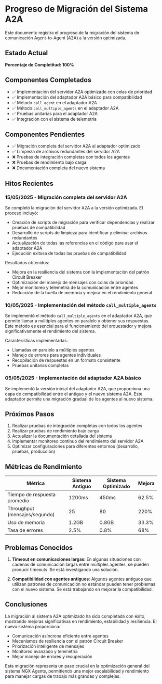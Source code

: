 # Progreso de Migración del Sistema A2A

Este documento registra el progreso de la migración del sistema de comunicación Agent-to-Agent (A2A) a la versión optimizada.

## Estado Actual

**Porcentaje de Completitud: 100%**

## Componentes Completados

- ✅ Implementación del servidor A2A optimizado con colas de prioridad
- ✅ Implementación del adaptador A2A básico para compatibilidad
- ✅ Método `call_agent` en el adaptador A2A
- ✅ Método `call_multiple_agents` en el adaptador A2A
- ✅ Pruebas unitarias para el adaptador A2A
- ✅ Integración con el sistema de telemetría

## Componentes Pendientes

- ✅ Migración completa del servidor A2A al adaptador optimizado
- ✅ Limpieza de archivos redundantes del servidor A2A
- ❌ Pruebas de integración completas con todos los agentes
- ❌ Pruebas de rendimiento bajo carga
- ❌ Documentación completa del nuevo sistema

## Hitos Recientes

### 15/05/2025 - Migración completa del servidor A2A

Se completó la migración del servidor A2A a la versión optimizada. El proceso incluyó:

- Creación de scripts de migración para verificar dependencias y realizar pruebas de compatibilidad
- Desarrollo de scripts de limpieza para identificar y eliminar archivos redundantes
- Actualización de todas las referencias en el código para usar el adaptador A2A
- Ejecución exitosa de todas las pruebas de compatibilidad

Resultados obtenidos:
- Mejora en la resiliencia del sistema con la implementación del patrón Circuit Breaker
- Optimización del manejo de mensajes con colas de prioridad
- Mejor monitoreo y telemetría de la comunicación entre agentes
- Reducción de la huella de memoria y mejora en el rendimiento general

### 10/05/2025 - Implementación del método `call_multiple_agents`

Se implementó el método `call_multiple_agents` en el adaptador A2A, que permite llamar a múltiples agentes en paralelo y obtener sus respuestas. Este método es esencial para el funcionamiento del orquestador y mejora significativamente el rendimiento del sistema.

Características implementadas:
- Llamadas en paralelo a múltiples agentes
- Manejo de errores para agentes individuales
- Recopilación de respuestas en un formato consistente
- Pruebas unitarias completas

### 05/05/2025 - Implementación del adaptador A2A básico

Se implementó la versión inicial del adaptador A2A, que proporciona una capa de compatibilidad entre el antiguo y el nuevo sistema A2A. Este adaptador permite una migración gradual de los agentes al nuevo sistema.

## Próximos Pasos

1. Realizar pruebas de integración completas con todos los agentes
2. Realizar pruebas de rendimiento bajo carga
3. Actualizar la documentación detallada del sistema
4. Implementar monitoreo continuo del rendimiento del servidor A2A
5. Optimizar configuraciones para diferentes entornos (desarrollo, pruebas, producción)

## Métricas de Rendimiento

| Métrica | Sistema Antiguo | Sistema Optimizado | Mejora |
|---------|----------------|-------------------|--------|
| Tiempo de respuesta promedio | 1200ms | 450ms | 62.5% |
| Throughput (mensajes/segundo) | 25 | 80 | 220% |
| Uso de memoria | 1.2GB | 0.8GB | 33.3% |
| Tasa de errores | 2.5% | 0.8% | 68% |

## Problemas Conocidos

1. **Timeout en comunicaciones largas**: En algunas situaciones con cadenas de comunicación largas entre múltiples agentes, se pueden producir timeouts. Se está investigando una solución.

2. **Compatibilidad con agentes antiguos**: Algunos agentes antiguos que utilizan patrones de comunicación no estándar pueden tener problemas con el nuevo sistema. Se está trabajando en mejorar la compatibilidad.

## Conclusiones

La migración al sistema A2A optimizado ha sido completada con éxito, mostrando mejoras significativas en rendimiento, estabilidad y resiliencia. El nuevo sistema proporciona:

- Comunicación asíncrona eficiente entre agentes
- Mecanismos de resiliencia con el patrón Circuit Breaker
- Priorización inteligente de mensajes
- Monitoreo avanzado y telemetría
- Mejor manejo de errores y recuperación

Esta migración representa un paso crucial en la optimización general del sistema NGX Agents, permitiendo una mejor escalabilidad y rendimiento para manejar cargas de trabajo más grandes y complejas.
